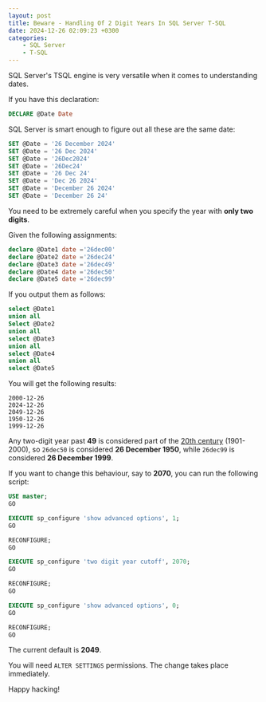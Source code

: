 ```yaml
---
layout: post
title: Beware - Handling Of 2 Digit Years In SQL Server T-SQL
date: 2024-12-26 02:09:23 +0300
categories:
    - SQL Server
    - T-SQL
---
```


SQL Server's TSQL engine is very versatile when it comes to understanding dates.

If you have this declaration:

```sql
DECLARE @Date Date
```

SQL Server is smart enough to figure out all these are the same date:[]()

```sql
SET @Date = '26 December 2024'
SET @Date = '26 Dec 2024'
SET @Date = '26Dec2024'
SET @Date = '26Dec24'
SET @Date = '26 Dec 24'
SET @Date = 'Dec 26 2024'
SET @Date = 'December 26 2024'
SET @Date = 'December 26 24'
```

You need to be extremely careful when you specify the year with **only two digits**.

Given the following assignments:

```sql
declare @Date1 date ='26dec00'
declare @Date2 date ='26dec24'
declare @Date3 date ='26dec49'
declare @Date4 date ='26dec50'
declare @Date5 date ='26dec99'
```

If you output them as follows:

```sql
select @Date1
union all
Select @Date2
union all
select @Date3
union all
select @Date4
union all
select @Date5
```

You will get the following results:

```plaintext
2000-12-26
2024-12-26
2049-12-26
1950-12-26
1999-12-26
```

Any two-digit year past **49** is considered part of the [20th century](https://en.wikipedia.org/wiki/20th_century) (1901-2000), so `26dec50` is considered **26 December 1950**, while `26dec99` is considered **26 December 1999**.

If you want to change this behaviour, say to **2070**, you can run the following script:

```sql
USE master;
GO

EXECUTE sp_configure 'show advanced options', 1;
GO

RECONFIGURE;
GO

EXECUTE sp_configure 'two digit year cutoff', 2070;
GO

RECONFIGURE;
GO

EXECUTE sp_configure 'show advanced options', 0;
GO

RECONFIGURE;
GO
```

The current default is **2049**.

You will need `ALTER SETTINGS` permissions. The change takes place immediately.

Happy hacking!

